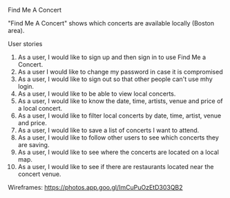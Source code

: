Find Me A Concert


"Find Me A Concert" shows which concerts are available locally (Boston area).


User stories

1. As a user, I would like to sign up and then sign in to use Find Me a Concert.
2. As a user I would like to change my password in case it is compromised
3. As a user, I would like to sign out so that other people can't use mhy login.
4. As a user, I would like to be able to view local concerts.
5. As a user, I would like to know the date, time, artists, venue and price of a local concert.
6. As a user, I would like to filter local concerts by date, time, artist, venue and price.
7. As a user, I would like to save a list of concerts I want to attend.
8. As a user, I would like to follow other users to see which concerts they are saving.
9. As a user, I would like to see where the concerts are located on a local map.
10. As a user, I would like to see if there are restaurants located near the concert venue.


Wireframes:
https://photos.app.goo.gl/ImCuPuOzEtD303QB2
